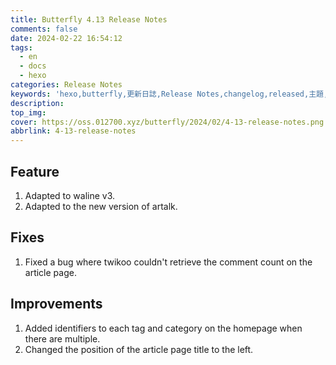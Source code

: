 ```yaml
---
title: Butterfly 4.13 Release Notes
comments: false
date: 2024-02-22 16:54:12
tags:
  - en
  - docs
  - hexo
categories: Release Notes
keywords: 'hexo,butterfly,更新日誌,Release Notes,changelog,released,主題,doc,教程,文件'
description:
top_img:
cover: https://oss.012700.xyz/butterfly/2024/02/4-13-release-notes.png
abbrlink: 4-13-release-notes
---
```


## Feature
1. Adapted to waline v3.
2. Adapted to the new version of artalk.

## Fixes
1. Fixed a bug where twikoo couldn't retrieve the comment count on the article page.

## Improvements
1. Added identifiers to each tag and category on the homepage when there are multiple.
2. Changed the position of the article page title to the left.
